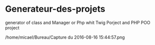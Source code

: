 # Generateur-des-projets
generator of class and Manager or Php whit Twig Porject and PHP POO project

/home/micael/Bureau/Capture du 2016-08-16 15:44:57.png
